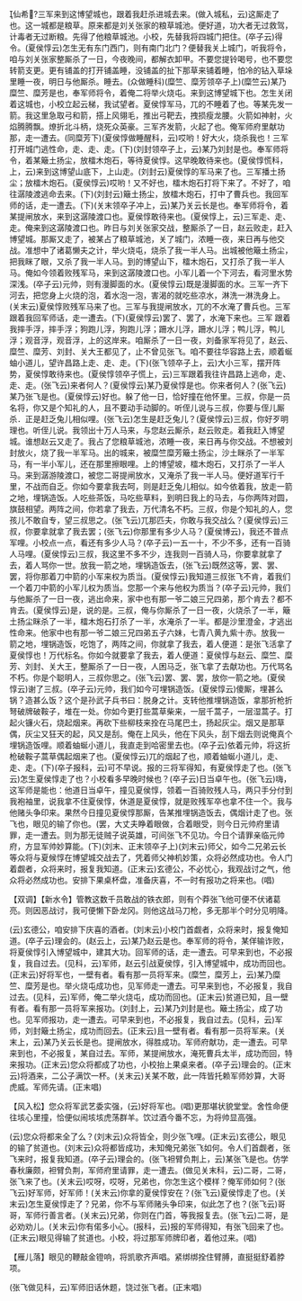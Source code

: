 <!-- { "loadSidebar": true } -->
仙希?三军来到这博望城也，跟着我赶杀进城去来。(做入城私，云)这厮走了也。这一城都是粮草。原来都是刘关张家的粮草城池。便好道，功大者无过救驾，计毒者无过断粮。先得了他粮草城池。小校，先替我将四城门把住。(卒子云)得令。(夏侯惇云)怎生无有东门西门，则有南门北门？便替我关上城门，听我将令，咱与刘关张家整厮杀了一日，今夜晚间，都解衣卸甲。不要您提铃喝号，也不要您转箭支更。更有铺盖的打开铺盖睡，没铺盖的扯下那草来铺着睡，怕冷的钻入草垛里睡一夜，明日与他厮杀。睡去。(众做睡科)(糜竺、糜芳领卒子上)(糜竺云)某乃糜竺、糜芳是也，奉军师将令，着俺二将举火烧屯。来到这博望城下也。怎生关闭着这城也，小校立起云梯，我试望者。夏侯惇军马，兀的不睡着了也。等某先发一箭。我这里急取弓和箭，搭上风翎毛，推出弓靶去，拽损瘦龙腰。火箭如神射，火焰腾腾飘。燎折北斗柄，烧死众英豪。三军齐发箭，火起了也。俺军师府里献功那，走一遭去。(同糜芳下)(夏侯惇做睡醒科，云)哎哟！好大火，烧杀我也！三军打开城门逃性命，走、走、走。(下)(刘封领卒子上，云)某乃刘封是也。奉军师将令，着某簸土扬尘，放檑木炮石，等待夏侯惇。这早晚敢待来也。(夏侯惇慌科，上，云)来到这博望山底下，上山走。(刘封云)夏侯惇的军马来了也。三军播土扬尘；放檑木炮石。(夏侯惇云)哎哟！又不好也，檑木炮石打将下来了。不好了，咱往潺陵渡逃命去来。(下)(刘封云)簸土扬尘，放檑木炮石，打中了曹兵也。我回军师的话，走一遭去。(下)(关末领卒子冲上，云)某乃关云长是也。奉军师将令，着某提闸放水，来到这潺陵渡口也。夏侯惇敢待来也。(夏侯惇上，云)三军走、走、走。俺来到这潺陵渡口也。昨日与刘关张家交战，整厮杀了一日，赵云败走，赶入博望城。那厮又走了，被某占了粮草城池，关了城门，浓睡一夜，来日再与他交战。准想中了诸葛懒夫之计，举火烧屯，烧杀了我一半人马。出城被他簸土扬尘，把我眯了眼，又杀了我一半人马。到的博望山下，檑木炮石，又打杀了我一半人马。俺如今领着败残军马，来到这潺陵渡口也。小军儿着一个下河去，看河里水势深浅。(卒子云)元帅，则有漫脚面的水。(夏侯惇云)既是漫脚面的水。三军一齐下河去，把您身上火烧的泡，着水泡一泡，害渴的就吃些凉水，淋洗一淋洗身上。(关末云)夏侯惇败残军马来了也。三军与我提闸放水，兀的不水淹了曹兵也。三军跟着我回军师话，走一遭去。(下)(夏侯惇云)罢了、罢了，水淹下来也。三军
跟着我摔手浮，摔手浮；狗跑儿浮，狗跑儿浮；跚水儿浮，跚水儿浮；鸭儿浮，鸭儿浮；观音浮，观音浮，上的这岸来。咱厮杀了一日一夜，刘备家军将见了，赵云、糜竺、糜芳、刘封、关大王都见了，止不曾见张飞。咱不要往华容路上去，顺着蜒蚰小道儿，望许昌路上走、走、走。(下)(张飞领卒子上，云)大小三军，摆开阵势，夏侯惇敢待来也。(夏侯惇领卒子慌上，云)三军跟着我往许昌路上逃命，走、走、走。(张飞云)来者何人？(夏侯惇云)某乃夏侯惇是也。你来者何人？(张飞云)某乃张飞是也。(夏侯惇云)好也。躲了他一日，恰好撞在他怀里。三叔，你是一员名将，你又是个知礼的人，且不要动手动脚的。听侄儿说与三叔，你要与侄儿厮杀．正是赶乏兔儿相似哩。(张飞云)怎生是赶乏兔儿？(夏侯惇云)三叔，你好歹明理也。听侄儿说。我领出十万人马来，与您赵云厮杀，赵云败走。着我赶入博望城。谁想赵云又走了。我占了您粮草城池，浓睡一夜，来日再与你交战。不想被刘封放火，烧了我一半军马。出的城来，被糜竺糜芳簸土扬尘，沙土眯杀了一半军马，有一半小军儿，还在那里擦眼哩。上的博望坡，檑木炮石，又打杀了一半人马。来到潺游陵渡口，被您二哥提闸放水，又淹杀了我一半人马。便好道军行千里，不战而自乏。你如今要拿我去呵，则是赶乏兔儿相似。如今依着我，放走一箭之地，埋锅造饭。人吃些茶饭，马吃些草料，到明日我上的马去，与你两阵对圆，旗鼓相望。两阵之间，你若拿了我去，万代清名不朽。三叔，你是个知礼的人，您孩儿不敢自专，望三叔思之。(张飞云)兀那匹夫，你敢与我交战么？(夏侯惇云)三叔，你要拿就拿了我去罢；(张飞云)你那里有多少人马？(夏侯博云)，我还不普点军哩。小校点一点，看还有多少人马？(卒子云)一五一十，不少不多，还有一百骑人马哩。(夏侯惇云)三叔，我这里不多不少，连我则一百骑人马，你要拿就拿了去，着人骂你一世。放我一箭之地，埋锅造饭去，(张飞云)既然这等，罢、罢、罢，将你那着刀中箭的小军来权为质当。(夏侯惇云)我知道三叔张飞不肯，着我们一个着刀中箭的小军儿权为质当。您那一个来与他权为质当？(卒子云)元帅，我们与他厮杀了一日一夜，逃出命来，家中也有那一爷二娘三兄四弟，那个肯去？都不肯去。(夏侯惇云)是，说的是。三叔，俺与你厮杀了一日一夜，火烧杀了一半，簸土扬尘眯杀了一半，檑木炮石打杀了一半，水淹杀了一半。都是沙里澄金，才逃出性命来。他家中也有那一爷二娘三兄四弟五子六妹，七青八黄九紫十赤。放我一
箭之地，埋锅造饭，吃饱了，两阵之间，你就拿了我去，着人便道：是张飞活拿了夏侯惇也！万代标名。你如今就要拿了我去，着人便道：夏侯惇与赵云、糜竺、糜芳、刘封、关大王，整厮杀了一日一夜，人困马乏，张飞拿了去献功也。万代骂名不朽。你是个聪明人，三叔你思之。(张飞云)罢、罢、罢，放你一箭之地。(夏侯惇云)谢了三叔。(卒子云)元帅，我们如今可埋锅造饭。(夏侯惇云)傻厮，埋甚么锅？造甚么饭？这个是孙武子兵书曰：脱身之计。支转他推埋锅造饭，拿那折枪折弩破牌破鞍子，堆在一处。你如今更打些蒿草柴来，一层千蒿子，一层湿蒿子。打起火镰火石，烧起烟来。再砍下些柳枝来拴在马尾巴土，扬起灰尘。烟又是那草偶，灰尘又狂天的起，风又是刮。俺在上风头，他在下风头，刮下烟去则说俺真个埋锅造饭哩。顺着蚰蜒小道儿，我直走到哈密里去也。(卒子云)依着元帅，将这折枪破鞍子蒿草偶起烟来了也。(夏侯惇云)兀的烟起了也，顺着蚰蜒小道儿，走、走、走。(下)(卒子报科，云)可不早说。报的三将军得知，有夏侯惇走了也。(张飞云)怎生夏侯惇走了也？小校看多早晚时候也？(卒子云)日当卓午也。(张飞云)嗨，这军师是能也：他道日当卓午，撞见夏侯惇，领着一百骑败残人马，两只手分付到我袍袖里，说我拿不住夏侯惇，休道是夏侯惇，就是败残军卒也拿不住一个。我与他赌头争印来。果然今日撞见夏侯惇那厮，告某推埋锅造饭去，偶烟计走了也。张飞也，眼见的输了你也。(罢，大丈夫睁着眼做，合着眼受，则今日元帅府里请罪，走一遭去。则为那无徒贼子说英雄，可间张飞不见功。今日个请罪亲临元帅府，方显军帅妙算能。(下)(刘末、正末领卒子上)(刘末云)师父，如今二兄弟云长等众将与夏候惇在博望城交战去了，凭着师父神机妙策，众将必然成功也。令人门着觑者，众将来时，报复我知道。(正末云)玄德公，不必忧心，我观战讨之气，他众将必然成功也。安排下果桌杯盘，准备庆喜，不一时有报功之将来也。(唱)

【双调】【新水令】管教这数千员敢战的铁衣郎，则有个莽张飞他可便不伏诸葛亮。则因恶战讨，我可便懒下卧龙冈。则他这战马刀枪，多无那半个时分见明降。

(云)玄德公，咱安排下庆喜的酒者。(刘末云)小校门首觑者，众将来时，报复俺知道。(卒子云)理会的。(赵云上，云)某乃赵云是也。奉军师的将令，某佯输诈败，将夏侯惇引入博望城中，建其大功。回军师的话，走一遭去。可早来到也，不必报复，我自过去。(见科，云)军师，赵云引战夏侯惇，引入博望城中，成功而回也。(正末云)好将军也，一壁有者。看有那一员将军来。(糜竺，糜芳上，云)某乃糜竺、糜芳是也。举火烧屯成功也，见军师走一遭去。可早来到也，不必报复，我自过去。(见科，云)军师，俺二举火烧屯，成功而回也。(正末云)贫道已知，且一壁有者。看有那一员将军来报功。(刘封上，云)某乃刘封是也。簸土扬尘，成了功也。见军师报功，走一遭去。可早来到也，不必报复，我自过去。(见科，云)军师，刘封簸土扬尘，成功而回去。(正末云)且一壁有者。看有那一员将军来。(关末上，云)某乃关云长是也。提闸放水，得胜成功。军师府献功，走一遭去。可早来到也，不必报复，某自过去。军师，某提闸放水，淹死曹兵太半，成功而回，特来报功。(正末云)您众将都成了功也，小校抬上果桌来者。(卒子云)理会的。(正末云)将酒来，二公子满饮一杯。(关末云)关某不敢，此一阵皆托赖军师妙算，大哥虎威。军师先请。(正末唱)

【风入松】您众将军武艺委实强，(云)好将军也。(唱)更那堪状貌堂堂。舍性命便往垓心里撞，恰便似闹垓垓虎荡群羊。饮过酒今番不忘，为将帅显高强。

(云)您众将都来全了么？(刘末云)众将皆全，则少张飞哩。(正末云)玄德公，眼见的输了贫道也。(刘末云)众将都皆成功，未知俺兄弟张飞如何。令人们首觑者，张飞来时，报复我知道。(卒子云)理会的。(张飞袒臂负荆上，云)某张飞是也。仿学春秋廉颇，袒臂负荆，军师府里请罪，走一遭去。(做见关末科，云)二哥，二哥，张飞来了也。(关末云)哎呀，哎呀，兄弟也，你怎生这个模样？俺军师如何？(张飞云)好军师，好军师！(关末云)你拿的夏侯惇安在？(张飞云)夏侯惇走了也。(关末云)怎生夏侯惇走了？兄弟，你不与军师赌头争印来，似此怎了也？(张飞云)哥哥，军师行善言者。(关末云)兄弟，你则在门首，等我报复去。(张飞云)二哥，是必劝劝儿。(关末云)你有偌多小心。(报科，云)报的军师得知，有张飞回来了也。(正末云)眼见得输了贫道也。小校，将过那军师牌印者，着他过来。(唱)

【雁儿落】眼见的鞭敲金镫响，将凯歌齐声唱。紧绑绑拴住臂膊，直挺挺舒着脖项。

(张飞做见科，云)军师旧话休题，饶过张飞者。(正末唱)

